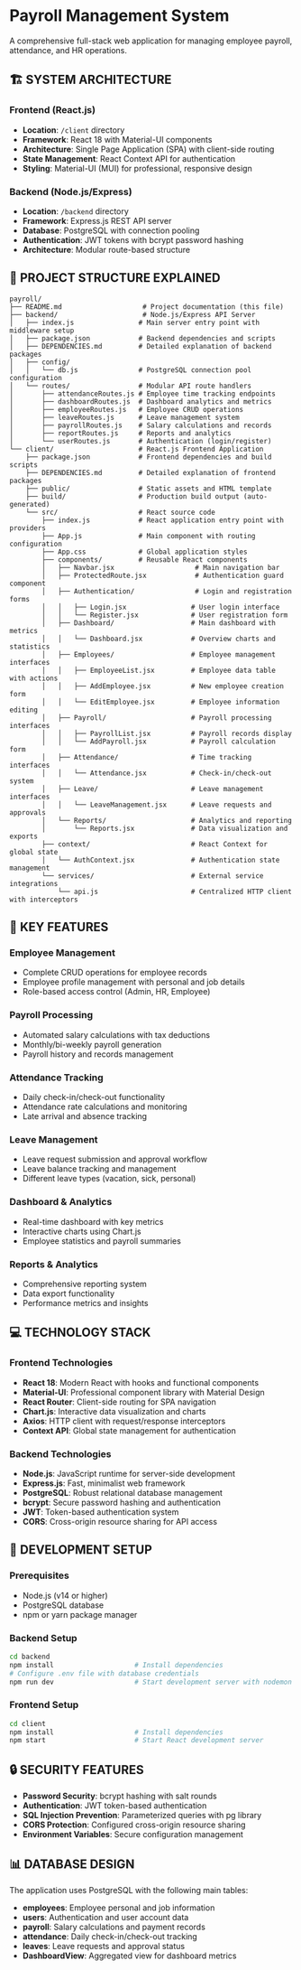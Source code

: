 # Payroll Management System

A comprehensive full-stack web application for managing employee payroll, attendance, and HR operations.

## 🏗️ SYSTEM ARCHITECTURE

### **Frontend (React.js)**
- **Location**: `/client` directory
- **Framework**: React 18 with Material-UI components
- **Architecture**: Single Page Application (SPA) with client-side routing
- **State Management**: React Context API for authentication
- **Styling**: Material-UI (MUI) for professional, responsive design

### **Backend (Node.js/Express)**
- **Location**: `/backend` directory  
- **Framework**: Express.js REST API server
- **Database**: PostgreSQL with connection pooling
- **Authentication**: JWT tokens with bcrypt password hashing
- **Architecture**: Modular route-based structure

## 📁 PROJECT STRUCTURE EXPLAINED

```
payroll/
├── README.md                    # Project documentation (this file)
├── backend/                     # Node.js/Express API Server
│   ├── index.js                # Main server entry point with middleware setup
│   ├── package.json            # Backend dependencies and scripts
│   ├── DEPENDENCIES.md         # Detailed explanation of backend packages
│   ├── config/
│   │   └── db.js               # PostgreSQL connection pool configuration
│   └── routes/                 # Modular API route handlers
│       ├── attendanceRoutes.js # Employee time tracking endpoints
│       ├── dashboardRoutes.js  # Dashboard analytics and metrics
│       ├── employeeRoutes.js   # Employee CRUD operations
│       ├── leaveRoutes.js      # Leave management system
│       ├── payrollRoutes.js    # Salary calculations and records
│       ├── reportRoutes.js     # Reports and analytics
│       └── userRoutes.js       # Authentication (login/register)
└── client/                     # React.js Frontend Application
    ├── package.json            # Frontend dependencies and build scripts
    ├── DEPENDENCIES.md         # Detailed explanation of frontend packages
    ├── public/                 # Static assets and HTML template
    ├── build/                  # Production build output (auto-generated)
    └── src/                    # React source code
        ├── index.js            # React application entry point with providers
        ├── App.js              # Main component with routing configuration
        ├── App.css             # Global application styles
        ├── components/         # Reusable React components
        │   ├── Navbar.jsx                    # Main navigation bar
        │   ├── ProtectedRoute.jsx            # Authentication guard component
        │   ├── Authentication/               # Login and registration forms
        │   │   ├── Login.jsx                # User login interface
        │   │   └── Register.jsx             # User registration form
        │   ├── Dashboard/                   # Main dashboard with metrics
        │   │   └── Dashboard.jsx            # Overview charts and statistics
        │   ├── Employees/                   # Employee management interfaces
        │   │   ├── EmployeeList.jsx         # Employee data table with actions
        │   │   ├── AddEmployee.jsx          # New employee creation form
        │   │   └── EditEmployee.jsx         # Employee information editing
        │   ├── Payroll/                     # Payroll processing interfaces
        │   │   ├── PayrollList.jsx          # Payroll records display
        │   │   └── AddPayroll.jsx           # Payroll calculation form
        │   ├── Attendance/                  # Time tracking interfaces
        │   │   └── Attendance.jsx           # Check-in/check-out system
        │   ├── Leave/                       # Leave management interfaces
        │   │   └── LeaveManagement.jsx      # Leave requests and approvals
        │   └── Reports/                     # Analytics and reporting
        │       └── Reports.jsx              # Data visualization and exports
        ├── context/                         # React Context for global state
        │   └── AuthContext.jsx              # Authentication state management
        └── services/                        # External service integrations
            └── api.js                       # Centralized HTTP client with interceptors
```

## 🚀 KEY FEATURES

### **Employee Management**
- Complete CRUD operations for employee records
- Employee profile management with personal and job details
- Role-based access control (Admin, HR, Employee)

### **Payroll Processing**
- Automated salary calculations with tax deductions
- Monthly/bi-weekly payroll generation
- Payroll history and records management

### **Attendance Tracking**
- Daily check-in/check-out functionality
- Attendance rate calculations and monitoring
- Late arrival and absence tracking

### **Leave Management**
- Leave request submission and approval workflow
- Leave balance tracking and management
- Different leave types (vacation, sick, personal)

### **Dashboard & Analytics**
- Real-time dashboard with key metrics
- Interactive charts using Chart.js
- Employee statistics and payroll summaries

### **Reports & Analytics**
- Comprehensive reporting system
- Data export functionality
- Performance metrics and insights

## 💻 TECHNOLOGY STACK

### **Frontend Technologies**
- **React 18**: Modern React with hooks and functional components
- **Material-UI**: Professional component library with Material Design
- **React Router**: Client-side routing for SPA navigation
- **Chart.js**: Interactive data visualization and charts
- **Axios**: HTTP client with request/response interceptors
- **Context API**: Global state management for authentication

### **Backend Technologies**
- **Node.js**: JavaScript runtime for server-side development
- **Express.js**: Fast, minimalist web framework
- **PostgreSQL**: Robust relational database management
- **bcrypt**: Secure password hashing and authentication
- **JWT**: Token-based authentication system
- **CORS**: Cross-origin resource sharing for API access

## 🔧 DEVELOPMENT SETUP

### **Prerequisites**
- Node.js (v14 or higher)
- PostgreSQL database
- npm or yarn package manager

### **Backend Setup**
```bash
cd backend
npm install                    # Install dependencies
# Configure .env file with database credentials
npm run dev                    # Start development server with nodemon
```

### **Frontend Setup**
```bash
cd client
npm install                    # Install dependencies
npm start                      # Start React development server
```

## 🔒 SECURITY FEATURES

- **Password Security**: bcrypt hashing with salt rounds
- **Authentication**: JWT token-based authentication
- **SQL Injection Prevention**: Parameterized queries with pg library
- **CORS Protection**: Configured cross-origin resource sharing
- **Environment Variables**: Secure configuration management

## 📊 DATABASE DESIGN

The application uses PostgreSQL with the following main tables:
- **employees**: Employee personal and job information
- **users**: Authentication and user account data
- **payroll**: Salary calculations and payment records
- **attendance**: Daily check-in/check-out tracking
- **leaves**: Leave requests and approval status
- **DashboardView**: Aggregated view for dashboard metrics

